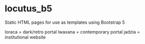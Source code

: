 # locutus_b5
Static HTML pages for use as templates using Bootstrap 5

loraca = dark/retro portal
lwaxana = contemporary portal
jadzia = institutional website
